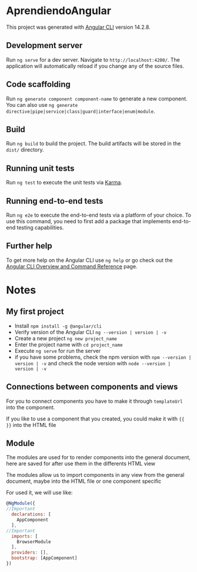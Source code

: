 # AprendiendoAngular

This project was generated with [Angular CLI](https://github.com/angular/angular-cli) version 14.2.8.

## Development server

Run `ng serve` for a dev server. Navigate to `http://localhost:4200/`. The application will automatically reload if you change any of the source files.

## Code scaffolding

Run `ng generate component component-name` to generate a new component. You can also use `ng generate directive|pipe|service|class|guard|interface|enum|module`.

## Build

Run `ng build` to build the project. The build artifacts will be stored in the `dist/` directory.

## Running unit tests

Run `ng test` to execute the unit tests via [Karma](https://karma-runner.github.io).

## Running end-to-end tests

Run `ng e2e` to execute the end-to-end tests via a platform of your choice. To use this command, you need to first add a package that implements end-to-end testing capabilities.

## Further help

To get more help on the Angular CLI use `ng help` or go check out the [Angular CLI Overview and Command Reference](https://angular.io/cli) page.

# Notes

## My first project

* Install  `npm install -g @angular/cli`
* Verify version of the Angular CLI `ng --version | version | -v`
* Create a new project `ng new project_name`
* Enter the project name with `cd project_name`
* Execute `ng serve` for run the server
* if you have some problems, check the npm version with `npm --version | version | -v` and check the node version with `node --version | version | -v`

## Connections between components and views

For you to connect components you have to make it through `templateUrl` into the component.

If you like to use a component that you created, you could make it with `{{  }}` into the HTML file

## Module 

The modules are used for to render components into the general document, here are saved for after use them in the differents HTML view

The modules allow us to import components in any view from the general document, maybe  into the HTML file or one component specific

For used it, we will use like:
```javascript
@NgModule({
//Important
  declarations: [
    AppComponent
  ],
//Important
  imports: [
    BrowserModule
  ],
  providers: [],
  bootstrap: [AppComponent]
})
```